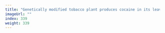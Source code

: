 ```yaml
---
title: "Genetically modified tobacco plant produces cocaine in its leaves"
imageUrl: ""
index: 339
weight: 339
---
```

